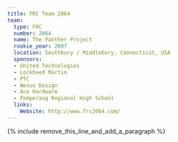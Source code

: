 ```yaml
---
title: FRC Team 2064
team:
  type: FRC
  number: 2064
  name: The Panther Project
  rookie_year: 2007
  location: Southbury / Middlebury, Connecticut, USA
  sponsors:
  - United Technologies
  - Lockheed Martin
  - PTC
  - Nexus Design
  - Ace Hardware
  - Pomperaug Regional High School
  links:
    Website: http://www.frc2064.com/
---
```


{% include remove_this_line_and_add_a_paragraph %}